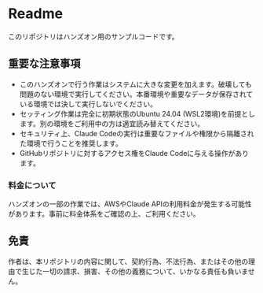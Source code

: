 # Readme

このリポジトリはハンズオン用のサンプルコードです。

## 重要な注意事項

- このハンズオンで行う作業はシステムに大きな変更を加えます。破壊しても問題のない環境で実行してください。本番環境や重要なデータが保存されている環境では決して実行しないでください。
- セッティング作業は完全に初期状態のUbuntu 24.04 (WSL2環境)を前提とします。別の環境をご利用中の方は適宜読み替えてください。
- セキュリティ上、Claude Codeの実行は重要なファイルや権限から隔離された環境で行うことを推奨します。
- GitHubリポジトリに対するアクセス権をClaude Codeに与える操作があります。

### 料金について

ハンズオンの一部の作業では、AWSやClaude APIの利用料金が発生する可能性があります。事前に料金体系をご確認の上、ご利用ください。

## 免責

作者は、本リポジトリの内容に関して、契約行為、不法行為、またはその他の理由で生じた一切の請求、損害、その他の義務について、いかなる責任も負いません。


